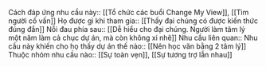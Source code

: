 


Cách đáp ứng nhu cầu này:: [[Tổ chức các buổi Change My View]], [[Tìm người cố vấn]]
Họ được gì khi tham gia:: [[Thấy đại chúng có được kiến thức đúng đắn]]
Nỗi đau phía sau:: [[Dễ hiểu cho đại chúng. Người làm tâm lý một năm làm cả chục dự án, mà còn không xi nhê]]
Nhu cầu liên quan:: 
Nhu cầu này khiến cho họ thấy dự án thế nào:: [[Nên học văn bằng 2 tâm lý]]
Thuộc nhóm nhu cầu nào:: [[Sự toàn vẹn]], [[Sự tương trợ lẫn nhau]]

